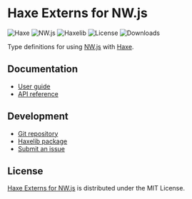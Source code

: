 # Haxe Externs for NW.js
![Haxe](https://badgen.net/badge/haxe/%3E%3D4.3.0/green) ![NW.js](https://badgen.net/badge/nwjs/%3E%3D0.81.0/green) ![Haxelib](https://badgen.net/haxelib/v/nwjs) ![License](https://badgen.net/haxelib/license/nwjs) ![Downloads](https://badgen.net/haxelib/d/nwjs)

Type definitions for using [NW.js](https://nwjs.io) with [Haxe](https://haxe.org).

## Documentation
- [User guide](https://docs.belin.io/nwjs.hx)
- [API reference](https://docs.belin.io/nwjs.hx/api)

## Development
- [Git repository](https://github.com/cedx/nwjs.hx)
- [Haxelib package](https://lib.haxe.org/p/nwjs)
- [Submit an issue](https://github.com/cedx/nwjs.hx/issues)

## License
[Haxe Externs for NW.js](https://docs.belin.io/nwjs.hx) is distributed under the MIT License.
